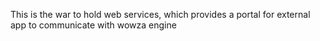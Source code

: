 This is the war to hold web services, which provides a portal for external app to communicate with wowza engine